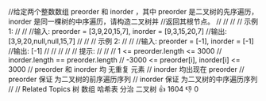 //给定两个整数数组 preorder 和 inorder ，其中 preorder 是二叉树的先序遍历， inorder 是同一棵树的中序遍历，请构造二叉树并
//返回其根节点。 
//
// 
//
// 示例 1: 
//
// 
//输入: preorder = [3,9,20,15,7], inorder = [9,3,15,20,7]
//输出: [3,9,20,null,null,15,7]
// 
//
// 示例 2: 
//
// 
//输入: preorder = [-1], inorder = [-1]
//输出: [-1]
// 
//
// 
//
// 提示: 
//
// 
// 1 <= preorder.length <= 3000 
// inorder.length == preorder.length 
// -3000 <= preorder[i], inorder[i] <= 3000 
// preorder 和 inorder 均 无重复 元素 
// inorder 均出现在 preorder 
// preorder 保证 为二叉树的前序遍历序列 
// inorder 保证 为二叉树的中序遍历序列 
// 
// Related Topics 树 数组 哈希表 分治 二叉树 👍 1604 👎 0
